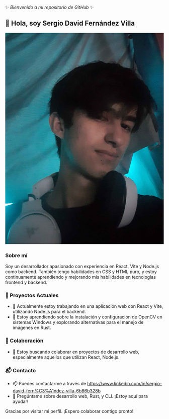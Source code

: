 ✨ _Bienvenido a mi repositorio de GitHub_ ✨

## 👋 Hola, soy Sergio David Fernández Villa

![Vista previa del proyecto carrito de compras 🛒](foto_git.jpg)

### Sobre mí

Soy un desarrollador apasionado con experiencia en React, Vite y Node.js como backend. También tengo habilidades en CSS y HTML puro, y estoy continuamente aprendiendo y mejorando mis habilidades en tecnologías frontend y backend.

### 🚀 Proyectos Actuales
- 🔭 Actualmente estoy trabajando en una aplicación web con React y Vite, utilizando Node.js para el backend.
- 🌱 Estoy aprendiendo sobre la instalación y configuración de OpenCV en sistemas Windows y explorando alternativas para el manejo de imágenes en Rust.

### 🤝 Colaboración
- 👯 Estoy buscando colaborar en proyectos de desarrollo web, especialmente aquellos que utilizan React, Node.js.


### 📬 Contacto
- 📫 Puedes contactarme a través de https://www.linkedin.com/in/sergio-david-fern%C3%A1ndez-villa-6b86b328b
- 💬 Pregúntame sobre desarrollo web, Rust, y CLI. ¡Estoy aquí para ayudar!

Gracias por visitar mi perfil. ¡Espero colaborar contigo pronto!

<!--
**SergioDavidFernandezVilla/SergioDavidFernandezVilla** is a ✨ _special_ ✨ repository because its `README.md` (this file) appears on your GitHub profile.

Here are some ideas to get you started:

- 🔭 I’m currently working on ...
- 🌱 I’m currently learning ...
- 👯 I’m looking to collaborate on ...
- 🤔 I’m looking for help with ...
- 💬 Ask me about ...
- 📫 How to reach me: ...
- 😄 Pronouns: ...
- ⚡ Fun fact: ...
-->
